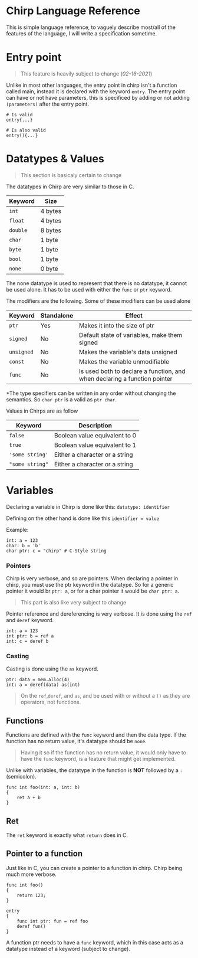 # Chirp Language Reference

This is simple language reference, to vaguely describe most/all of the features of the language, I will write a specification sometime.

# Entry point

> This feature is heavily subject to change (*02-16-2021*)

Unlike in most other languages, the entry point in chirp isn't a function called main, instead it is declared with the keyword ``entry``. The entry point can have or not have parameters, this is specificed by adding or not adding ``(parameters)`` after the entry point.

```ch
# Is valid
entry{...}

# Is also valid
entry(){...}
```

# Datatypes & Values

> This section is basicaly certain to change

The datatypes in Chirp are very similar to those in C.

| Keyword | Size |
| --- | --- |
| ``int`` | 4 bytes |
| ``float`` | 4 bytes |
| ``double`` | 8 bytes |
| ``char`` | 1 byte |
| ``byte`` | 1 byte |
| ``bool`` | 1 byte |
| ``none`` | 0 byte |

The none datatype is used to represent that there is no datatype, it cannot be used alone. It has to be used with either the ``func`` or ``ptr`` keyword.

The modifiers are the following. Some of these modifiers can be used alone

| Keyword | Standalone | Effect |
| --- | --- | --- |
| ``ptr`` | Yes | Makes it into the size of ptr |
| ``signed`` | No | Default state of variables, make them signed |
| ``unsigned`` | No | Makes the variable's data unsigned |
| ``const`` | No | Makes the variable unmodifiable |
| ``func`` | No | Is used both to declare a function, and when declaring a function pointer|

*The type specifiers can be written in any order without changing the semantics. So ``char ptr`` is a valid as ``ptr char``.

Values in Chirps are as follow

| Keyword | Description |
| --- | --- |
|``false``|Boolean value equivalent to 0|
|``true``|Boolean value equivalent to 1|
| ``'some string'`` | Either a character or a string |
| ``"some string"`` | Either a character or a string |


# Variables

Declaring a variable in Chirp is done like this:
``datatype: identifier``

Defining on the other hand is done like this
``identifier = value``

Example: 
```
int: a = 123
char: b = 'b'
char ptr: c = "chirp" # C-Style string
```

### Pointers

Chirp is very verbose, and so are pointers. When declaring a pointer in chirp, you must use the ptr keyword in the datatype. So for a generic pointer it would br ``ptr: a``, or for a char pointer it would be ``char ptr: a``.

> This part is also like very subject to change

Pointer reference and dereferencing is very verbose. It is done using the ``ref`` and ``deref`` keyword.

```ch
int: a = 123
int ptr: b = ref a
int: c = deref b
```

### Casting

Casting is done using the ``as`` keyword.

```ch
ptr: data = mem.alloc(4)
int: a = deref(data) as(int)
```

> On the ``ref``,``deref``, and ``as``, and be used with or without a ``()`` as they are operators, not functions.

## Functions

Functions are defined with the ``func`` keyword and then the data type. If the function has no return value, it's datatype should be ``none``.

> Having it so if the function has no return value, it would only have to have the ``func`` keyword, is a feature that might get implemented.

Unlike with variables, the datatype in the function is **NOT** followed by a ``:``(semicolon).

```
func int foo(int: a, int: b)
{
    ret a + b
}
```

## Ret

The ``ret`` keyword is exactly what ``return`` does in C.

## Pointer to a function

Just like in C, you can create a pointer to a function in chirp. Chirp being much more verbose.

```ch
func int foo()
{
    return 123;
}

entry
{
    func int ptr: fun = ref foo
    deref fun()
}
```

A function ptr needs to have a ``func`` keyword, which in this case acts as a datatype instead of a keyword (subject to change).
